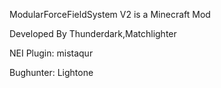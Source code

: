 ModularForceFieldSystem V2 is a Minecraft Mod

 Developed By Thunderdark,Matchlighter

 NEI Plugin: mistaqur
 
 Bughunter: Lightone
